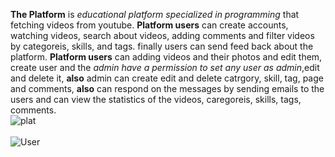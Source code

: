 **The Platform** is *educational platform specialized in programming* that fetching videos from youtube.
**Platform users** can create accounts, watching videos, search about videos, adding comments and filter videos by categoreis, skills, and tags. finally users can send feed back about the platform.
**Platform users** can adding videos and their photos and edit them, create user and the *admin have a permission to set any user as admin*,edit and delete it, **also** admin can create edit and delete catrgory, skill, tag, page and comments, **also** can respond on the messages by sending emails to the users and can view the statistics of the videos, caregoreis, skills, tags, comments.<br/>
![plat](https://user-images.githubusercontent.com/36716361/81898656-68534f00-95b9-11ea-986f-6f556216b279.PNG) <br/> <br/>
![User](https://user-images.githubusercontent.com/36716361/81898993-1d860700-95ba-11ea-9ae1-b5299b3f32d9.PNG) <br/>





